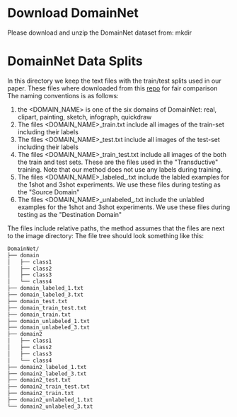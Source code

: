 # Download DomainNet
Please download and unzip the DomainNet dataset from: mkdir 

# DomainNet Data Splits
In this directory we keep the text files with the train/test splits used in our paper.
These files where downloaded from this [repo](https://github.com/zhengzangw/PCS-FUDA/tree/master/data/splits/domainnet) for fair comparison
The naming conventions is as follows:
1. the <DOMAIN_NAME> is one of the six domains of DomainNet: real, clipart, painting, sketch, infograph, quickdraw
2. The files <DOMAIN_NAME>_train.txt include all images of the train-set including their labels
3. The files <DOMAIN_NAME>_test.txt include all images of the test-set including their labels
4. The files <DOMAIN_NAME>_train_test.txt include all images of the both the train and test sets. These are the files used in the "Transductive" training. Note that our method does not use any labels during training.
5. The files <DOMAIN_NAME>\_labeled_<SHOT>.txt include the labled examples for the 1shot and 3shot experiments. We use these files during testing as the "Source Domain" 
6. The files <DOMAIN_NAME>\_unlabeled_<SHOT>.txt include the unlabled examples for the 1shot and 3shot experiments. We use these files during testing as the "Destination Domain"

The files include relative paths, the method assumes that the files are next to the image directory:
The file tree should look something like this:
```bash
DomainNet/
├── domain
│   ├── class1
│   ├── class2
│   ├── class3
│   └── class4
├── domain_labeled_1.txt
├── domain_labeled_3.txt
├── domain_test.txt
├── domain_train_test.txt
├── domain_train.txt
├── domain_unlabeled_1.txt
├── domain_unlabeled_3.txt
├── domain2
│   ├── class1
│   ├── class2
│   ├── class3
│   └── class4
├── domain2_labeled_1.txt
├── domain2_labeled_3.txt
├── domain2_test.txt
├── domain2_train_test.txt
├── domain2_train.txt
├── domain2_unlabeled_1.txt
└── domain2_unlabeled_3.txt
```
